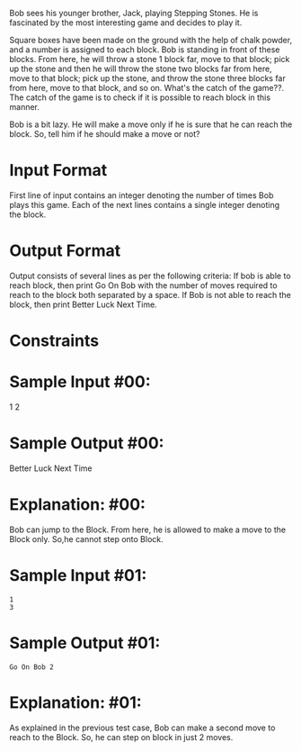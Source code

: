 Bob sees his younger brother, Jack, playing Stepping Stones. He is fascinated by the most interesting game and decides to play it.

Square boxes have been made on the ground with the help of chalk powder, and a number is assigned to each block. Bob is standing in front of these blocks. From here, he will throw a stone 1 block far, move to that block; pick up the stone and then he will throw the stone two blocks far from here, move to that block; pick up the stone, and throw the stone three blocks far from here, move to that block, and so on. What's the catch of the game??. The catch of the game is to check if it is possible to reach  block in this manner.

Bob is a bit lazy. He will make a move only if he is sure that he can reach the  block. So, tell him if he should make a move or not?

# Input Format 
First line of input contains an integer  denoting the number of times Bob plays this game. Each of the next  lines contains a single integer  denoting the  block.

# Output Format 
Output consists of several lines as per the following criteria: If bob is able to reach  block, then print Go On Bob with the number of moves required to reach to the  block both separated by a space. If Bob is not able to reach the  block, then print Better Luck Next Time.

# Constraints

 

# Sample Input #00:

1
2
# Sample Output #00:

Better Luck Next Time
# Explanation: #00:

Bob can jump to the  Block. From here, he is allowed to make a move to the  Block only. So,he cannot step onto  Block.

# Sample Input #01:
```
1
3
```
# Sample Output #01:
```
Go On Bob 2
```
# Explanation: #01:

As explained in the previous test case, Bob can make a second move to reach to the  Block. So, he can step on  block in just 2 moves.